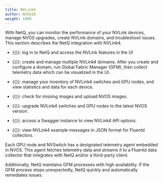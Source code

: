 ```yaml
---
title: NVLink4
author: NVIDIA
weight: 1090
---
```


With NetQ, you can monitor the performance of your NVLink devices, manage NVOS upgrades, create NVLink domains, and troubleshoot issues. This section describes the NetQ integration with NVLink4.

- {{<link title="NVLink Quick Start Guide">}}: log in to NetQ and access the NVLink features in the UI
- {{<link title="Domain Management" text="Domain management">}}: create and manage multiple NVLink4 domains. After you create and configure a domain, run Global Fabric Manager (GFM), then collect telemetry data which can be visualized in the UI.
- {{<link title="NVLink4 Inventory" text="Inventory management">}}: manage your inventory of NVLink4 switches and GPU nodes, and view statistics and data for each device.
- {{<link title="NVOS Images" text="NVOS image management">}}: check for missing images and upload NVOS images.
- {{<link title="Upgrade NVOS with LCM" text="NVOS upgrades">}}: upgrade NVLink4 switches and GPU nodes to the latest NVOS version.

- {{<exlink url="https://nvlink4-netq.d1pzhbszsr62xj.amplifyapp.com/networking-ethernet-software/cumulus-netq-45/api/index.html" text="API reference">}}: access a Swagger instance to view NVLink4 API options.
- {{<link title="Fluentd Reference" text="Fluentd message reference">}}: view NVLink4 example messages in JSON format for Fluentd collectors.
 
Each GPU node and NVSwitch has a designated telemetry agent embedded in NVOS. This agent fetches telemetry data and streams it to a Fluentd data collector that integrates with NetQ and/or a third-party client. 
 
Additionally, NetQ maintains GFM processes with high availability. If the GFM process stops unexpectedly, NetQ quickly and automatically remediates issues.